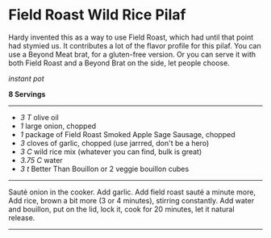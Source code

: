 # Field Roast Wild Rice Pilaf

Hardy invented this as a way to use Field Roast, which had until that point had
stymied us. It contributes a lot of the flavor profile for this pilaf. You can
use a Beyond Meat brat, for a gluten-free version. Or you can serve it with both
Field Roast and a Beyond Brat on the side, let people choose.

*instant pot*

**8 Servings**

---

- *3 T* olive oil
- *1* large onion, chopped
- *1* package of Field Roast Smoked Apple Sage Sausage, chopped
- *3* cloves of garlic, chopped (use jarrred, don't be a hero)
- *3 C* wild rice mix (whatever you can find, bulk is great)
- *3.75 C* water
- *3 t* Better Than Bouillon or 2 veggie bouillon cubes

---

Sauté onion in the cooker. Add garlic. Add field roast sauté a minute more,
Add rice, brown a bit more (3 or 4 minutes), stirring constantly. Add water
and bouillon, put on the lid, lock it, cook for 20 minutes, let it natural
release.

---
